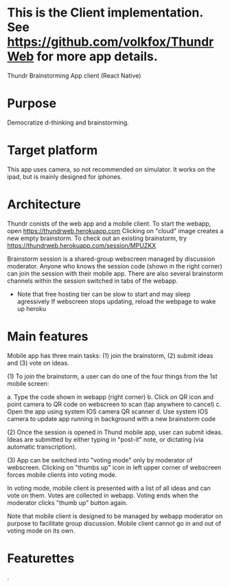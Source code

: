 

# This is the Client implementation. See https://github.com/volkfox/ThundrWeb for more app details.

  Thundr Brainstorming App client (React Native)

# Purpose

  Democratize d-thinking and brainstorming.

# Target platform

  This app uses camera, so not recommended on simulator.
  It works on the ipad, but is mainly designed for iphones.
 
# Architecture

  Thundr conists of the web app and a mobile client.
  To start the webapp, open https://thundrweb.herokuapp.com
  Clicking on "cloud" image creates a new empty brainstorm.
  To check out an existing brainstorm, try https://thundrweb.herokuapp.com/session/MPUZKX

  Brainstorm session is a shared-group webscreen managed by discussion moderator.
  Anyone who knows the session code (shown in the right corner) can join the session with their mobile app.
  There are also several brainstorm channels within the session switched in tabs of the webapp.

  * Note that free hosting tier can be slow to start and may sleep agressively
    If webscreen stops updating, reload the webpage to wake up heroku

# Main features

  Mobile app has three main tasks: (1) join the brainstorm, (2) submit ideas and (3) vote on ideas.

  (1)
  To join the brainstorm, a user can do one of the four things from the 1st mobile screen:

  a. Type the code shown in webapp (right corner)
  b. Click on QR icon and point camera to QR code on webscreen to scan (tap anywhere to cancel)
  c. Open the app using system IOS camera QR scanner
  d. Use system IOS camera to update app running in background with a new brainstorm code

  (2)
  Once the session is opened in Thund mobile app, user can submit ideas.
  Ideas are submitted by either typing in "post-it" note, or dictating (via automatic transcription).
 
  (3)
  App can be switched into "voting mode" only by moderator of webscreen.
  Clicking on "thumbs up" icon in left upper corner of webscreen forces mobile clients into voting mode.
 
  In voting mode, mobile client is presented with a list of all ideas and can vote on them.
  Votes are collected in webapp. Voting ends when the moderator clicks "thumb up" button again.

  Note that mobile client is designed to be managed by webapp moderator on purpose to facilitate group discussion.
  Mobile client cannot go in and out of voting mode on its own.

# Featurettes 
  
  




.
